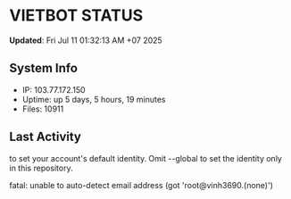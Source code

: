 # VIETBOT STATUS
**Updated**: Fri Jul 11 01:32:13 AM +07 2025

## System Info
- IP: 103.77.172.150
- Uptime: up 5 days, 5 hours, 19 minutes
- Files: 10911

## Last Activity

to set your account's default identity.
Omit --global to set the identity only in this repository.

fatal: unable to auto-detect email address (got 'root@vinh3690.(none)')
